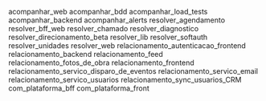 acompanhar_web acompanhar_bdd acompanhar_load_tests acompanhar_backend acompanhar_alerts resolver_agendamento resolver_bff_web resolver_chamado resolver_diagnostico resolver_direcionamento_beta resolver_lib resolver_softauth resolver_unidades resolver_web relacionamento_autenticacao_frontend relacionamento_backend relacionamento_feed relacionamento_fotos_de_obra relacionamento_frontend relacionamento_servico_disparo_de_eventos relacionamento_servico_email relacionamento_servico_usuarios relacionamento_sync_usuarios_CRM com_plataforma_bff com_plataforma_front